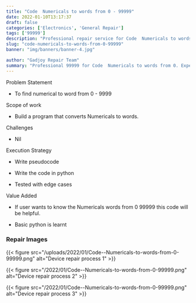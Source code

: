 ```yaml
---
title: "Code  Numericals to words from 0 - 99999"
date: 2022-01-10T13:17:37
draft: false
categories: ['Electronics', 'General Repair']
tags: ['99999']
description: "Professional repair service for Code  Numericals to words from 0. Expert diagnosis and quality repairs in Bangalore."
slug: "code-numericals-to-words-from-0-99999"
banner: "img/banners/banner-4.jpg"

author: "Gadjoy Repair Team"
summary: "Professional 99999 for Code  Numericals to words from 0. Expert technicians, quality parts, warranty included."
---
```


Problem Statement 

- To find numerical to word from 0 - 9999

Scope of work 

- Build a program that converts Numericals to words.

Challenges

- Nil

Execution Strategy 

- Write pseudocode 

- Write the code in python 

- Tested with edge cases

Value Added 

- If user wants to know the Numericals words from 0 99999 this code will be helpful. 

- Basic python is learnt

### Repair Images

{{< figure src="/uploads/2022/01/Code--Numericals-to-words-from-0-99999.png" alt="Device repair process 1" >}}

{{< figure src="/2022/01/Code--Numericals-to-words-from-0-99999.png" alt="Device repair process 2" >}}

{{< figure src="/2022/01/Code--Numericals-to-words-from-0-99999.png" alt="Device repair process 3" >}}

